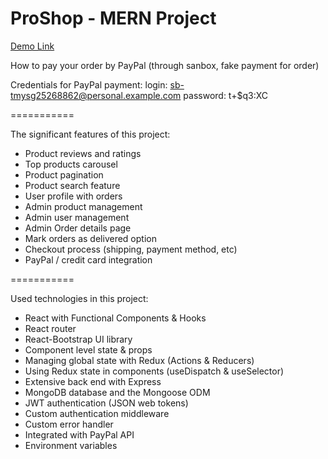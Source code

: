 # ProShop - MERN Project

[Demo Link](https://giddy-jacket-tuna.cyclic.app)

How to pay your order by PayPal
(through sanbox, fake payment for order)

Credentials for PayPal payment:
login: sb-tmysg25268862@personal.example.com
password: t+$q3:XC

===========

The significant features of this project:

- Product reviews and ratings
- Top products carousel
- Product pagination
- Product search feature
- User profile with orders
- Admin product management
- Admin user management
- Admin Order details page
- Mark orders as delivered option
- Checkout process (shipping, payment method, etc)
- PayPal / credit card integration

===========

Used technologies in this project:

- React with Functional Components & Hooks
- React router
- React-Bootstrap UI library
- Component level state & props
- Managing global state with Redux (Actions & Reducers)
- Using Redux state in components (useDispatch & useSelector)
- Extensive back end with Express
- MongoDB database and the Mongoose ODM
- JWT authentication (JSON web tokens)
- Custom authentication middleware
- Custom error handler
- Integrated with PayPal API
- Environment variables
